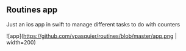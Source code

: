 ## Routines app

Just an ios app in swift to manage different tasks to do with counters

![app](https://github.com/vpasquier/routines/blob/master/app.png | width=200)
